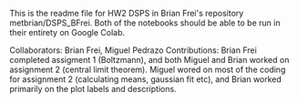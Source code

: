 This is the readme file for HW2 DSPS in Brian Frei's repository metbrian/DSPS_BFrei. Both of the notebooks should be able to be run in their entirety on Google Colab.

Collaborators: Brian Frei, Miguel Pedrazo
Contributions: Brian Frei completed assigment 1 (Boltzmann), and both Miguel and Brian worked on assignment 2 (central limit theorem). Miguel wored on most of the coding for assignment 2 (calculating means, gaussian fit etc), and Brian worked primarily on the plot labels and descriptions.
